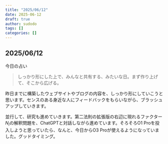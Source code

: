 ```yaml
---
title: "2025/06/12"
date: 2025-06-12
draft: true
author: sudodo
tags: []
categories: []
---
```


## 2025/06/12

今日の占い

> しっかり形にした上で、みんなと共有する、みたいな日。まず作り上げて、そこから広げる。

昨日までに構築したウェブサイトやブログの内容を、しっかり形にしていこうと思います。センスのある身近な人にフィードバックをもらいながら、ブラッシュアップしていきます。

並行して、研究も進めていきます。第二法則の拡張版の右辺に現れるファクター$N_i$の解釈問題を、ChatGPTと対話しながら進めています。そろそろO1 Proを投入しようと思っていたら、なんと、今日からO3 Proが使えるようになっていました。グッドタイミング。
